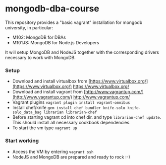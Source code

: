 mongodb-dba-course
==================

This repository provides a "basic vagrant" installation for mongodb university, in particular:

* M102: MongoDB for DBAs
* M101JS: MongoDB for Node.js Developers

It will setup MongoDB and NodeJS together with the corresponding drivers necessary to work with MongoDB.

### Setup

* Download and install virtualbox from [https://www.virtualbox.org/](https://www.virtualbox.org/) https://www.virtualbox.org/
* Download and install vagrant from [http://www.vagrantup.com/](http://www.vagrantup.com/) http://www.vagrantup.com/
* Vagrant plugins `vagrant plugin install vagrant-omnibus`
* Install chef/knife `gem install chef bundler knife-solo knife-solo_data_bag librarian librarian-chef`
* Before starting vagrant cd into chef dir. and type `librarian-chef update`. This should install all necessary cookbook dependencies
* To start the vm type `vagrant up`

### Start working

* Access the VM by entering `vagrant ssh`
* NodeJS and MongoDB are prepared and ready to rock :-)